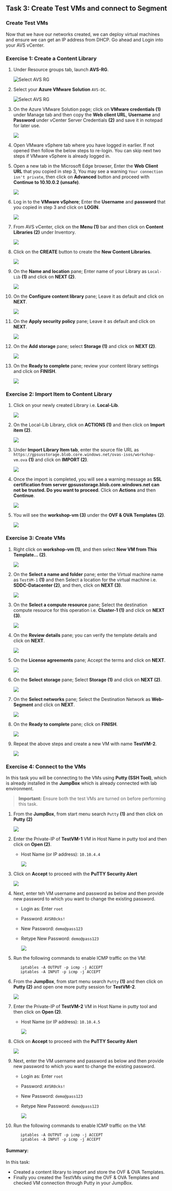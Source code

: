 ## Task 3: Create Test VMs and connect to Segment

### Create Test VMs
Now that we have our networks created, we can deploy virtual machines and ensure we can get an IP address from DHCP. Go ahead and Login into your AVS vCenter.

### Exercise 1: Create a Content Library

1. Under Resource groups tab, launch **AVS-RG**.

   ![](Images/select-avs-rg.jpg "Select AVS RG")

2. Select your **Azure VMware Solution** `AVS-DC`.

   ![](Images/launch-avs-dc1.jpg "Select AVS RG")

3. On the Azure VMware Solution page; click on **VMware credentials (1)** under Manage tab and then copy the **Web client URL**, **Username** and **Password** under vCenter Server Credentials **(2)** and save it in notepad for later use.

   ![](./Images/3.2.jpg)

4. Open VMware vSphere tab where you have logged in earlier. If not opened then follow the below steps to re-login. You can skip next two steps if VMware vSphere is already logged in.

5. Open a new tab in the Microsoft Edge browser, Enter the **Web Client URL** that you copied in step 3, You may see a warning `Your connection isn't private`, then click on **Advanced** button and proceed with **Continue to 10.10.0.2 (unsafe)**. 

   ![](./Images/new3..2.jpg)

6. Log in to the **VMware vSphere**; Enter the **Username** and **password** that you copied in step 3 and click on **LOGIN**.

   ![](./Images/3.3.jpg)

7. From AVS vCenter, click on the **Menu (1)** bar and then click on **Content Libraries (2)** under Inventory.

   ![](./Images/3.4.jpg)

8. Click on the **CREATE** button to create the **New Content Libraries**.

   ![](./Images/new3.5.png)

9. On the **Name and location** pane; Enter name of your Library as `Local-Lib` **(1)** and click on **NEXT (2)**.

   ![](./Images/3.5.jpg)

10. On the **Configure content library** pane; Leave it as default and click on **NEXT**.

    ![](./Images/3.6.jpg)

11. On the **Apply security policy** pane; Leave it as default and click on **NEXT**.

    ![](./Images/3.7.jpg)

12. On the **Add storage** pane; select **Storage (1)** and click on **NEXT (2)**.

    ![](./Images/3.8.jpg)

13. On the **Ready to complete** pane; review your content library settings and click on **FINISH**.

    ![](./Images/3.9.jpg)
   
### Exercise 2: Import Item to Content Library 

1. Click on your newly created Library i.e. **Local-Lib**.

   ![](./Images/3.10.jpg)

2. On the Local-Lib Library, click on **ACTIONS (1)** and then click on **Import item (2)**.

   ![](./Images/3..11.jpg)

3. Under **Import Library Item tab**, enter the source file URL as `https://gpsusstorage.blob.core.windows.net/ovas-isos/workshop-vm.ova` **(1)** and click on **IMPORT (2)**.

   ![](./Images/3.12.jpg)

4. Once the import is completed, you will see a warning message as **SSL certification from server gpsusstorage.blob.core.windows.net can not be trusted. Do you want to proceed**. Click on **Actions** and then **Continue**.

   ![](./Images/3.13.jpg)

5. You will see the **workshop-vm (3)** under the **OVF & OVA Templates (2)**.

   ![](./Images/3.14.jpg)
   
### Exercise 3: Create VMs

1. Right click on **workshop-vm (1)**, and then select **New VM from This Template... (2)**.

   ![](./Images/3.15.jpg)

2. On the **Select a name and folder** pane; enter the Virtual machine name as `TestVM-1` **(1)** and then Select a location for the virtual machine i.e. **SDDC-Datacenter (2)**, and then, click on **NEXT (3)**.

   ![](./Images/TestVM-1.jpg)

3. On the **Select a compute resource** pane; Select the destination compute resource for this operation i.e. **Cluster-1 (1)** and click on **NEXT (3)**.

   ![](./Images/3.17.jpg)

4. On the **Review details** pane; you can verify the template details and click on **NEXT**.

   ![](./Images/3.18.jpg)

5. On the **License agreements** pane; Accept the terms and click on **NEXT**.

   ![](./Images/3.19.jpg)

6. On the **Select storage** pane; Select **Storage (1)** and click on **NEXT (2)**.

   ![](./Images/3.20.jpg)

7. On the **Select networks** pane; Select the Destination Network as **Web-Segment** and click on **NEXT**.

   ![](./Images/3.21.jpg)

8. On the **Ready to complete** pane; click on **FINISH**.

   ![](./Images/3.22.jpg)
   
9. Repeat the above steps and create a new VM with name **TestVM-2**.

   ![](./Images/TestVM-2.jpg)

### Exercise 4: Connect to the VMs

In this task you will be connecting to the VMs using **Putty (SSH Tool)**, which is already installed in the **JumpBox** which is already connected with lab environment.

   > **Important:** Ensure both the test VMs are turned on before performing this task.

1. From the **JumpBox**, from start menu search `Putty` **(1)** and then click on **Putty (2)**

   ![](Images/search-putty-startmenu.jpg)
   
2. Enter the Private-IP of **TestVM-1** VM in Host Name in putty tool and then click on **Open (2)**.
   * Host Name (or IP address): `10.10.4.4`
    
     ![](Images/enter-testvm1-ip.jpg)
     
3. Click on **Accept** to proceed with the **PuTTY Security Alert**

   ![](Images/accept-putty-aleartvm1.jpg)
   
4. Next, enter teh VM username and password as below and then provide new password to which you want to change the existing password.

   * Login as: Enter `root`
   * Password: `AVSR0cks!`
   * New Password: `demo@pass123`
   * Retype New Password: `demo@pass123`

     ![](Images/connect-and-reset-password-vm1.jpg)
 
5. Run the following commands to enable ICMP traffic on the VM:

    ```
       iptables -A OUTPUT -p icmp -j ACCEPT
       iptables -A INPUT -p icmp -j ACCEPT
    ```

6. From the **JumpBox**, from start menu search `Putty` **(1)** and then click on **Putty (2)** and open one more putty session for **TestVM-2**.

   ![](Images/search-putty-startmenu.jpg)
   
7. Enter the Private-IP of **TestVM-2** VM in Host Name in putty tool and then click on **Open (2)**.
   * Host Name (or IP address): `10.10.4.5`
    
     ![](Images/enter-testvm2-ip.jpg)
     
8. Click on **Accept** to proceed with the **PuTTY Security Alert**

   ![](Images/accept-putty-aleartvm1.jpg)
   
9. Next, enter the VM username and password as below and then provide new password to which you want to change the existing password.

   * Login as: Enter `root`
   * Password: `AVSR0cks!`
   * New Password: `demo@pass123`
   * Retype New Password: `demo@pass123`

     ![](Images/connect-and-reset-password-vm2.jpg)
 
10. Run the following commands to enable ICMP traffic on the VM:

    ```
       iptables -A OUTPUT -p icmp -j ACCEPT
       iptables -A INPUT -p icmp -j ACCEPT
    ```
    
#### Summary:
In this task:
   * Created a content library to import and store the OVF & OVA Templates.
   * Finally you created the TestVMs using the OVF & OVA Templates and checked VM connection through Putty in your JumpBox.

